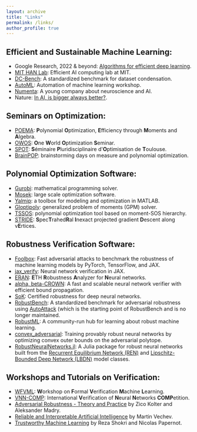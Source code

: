```yaml
---
layout: archive
title: "Links"
permalink: /links/
author_profile: true
---
```


Efficient and Sustainable Machine Learning:
---
* Google Research, 2022 & beyond: [Algorithms for efficient deep learning](https://ai.googleblog.com/2023/02/google-research-2022-beyond-algorithms.html).
* [MIT HAN Lab](https://hanlab.mit.edu/): Efficient AI computing lab at MIT.
* [DC-Bench](https://dc-bench.github.io/): A standardized benchmark for dataset condensation.
* [AutoML](https://www.automl.org/): Automation of machine learning workshop.
* [Numenta](https://www.numenta.com/): A young company about neuroscience and AI.
* Nature: [In AI, is bigger always better?](https://www.nature.com/articles/d41586-023-00641-w).

Seminars on Optimization:
---
* [POEMA](http://poema-network.eu/index.php): **P**olynomial **O**ptimization, **E**fficiency through **M**oments and **A**lgebra.
* [OWOS](https://owos.univie.ac.at/): **O**ne **W**orld **O**ptimization **S**eminar.
* [SPOT](https://perso.math.univ-toulouse.fr/spot/): **S**éminaire **P**luridisciplinaire d'**O**ptimisation de **T**oulouse.
* [BrainPOP](https://homepages.laas.fr/vmagron/brainpop.html): brainstorming days on measure and polynomial optimization.

Polynomial Optimization Software:
---
* [Gurobi](https://www.gurobi.com/): mathematical programming solver.
* [Mosek](https://www.mosek.com/): large scale optimization software.
* [Yalmip](https://yalmip.github.io/): a toolbox for modeling and optimization in MATLAB.
* [Gloptipoly](https://homepages.laas.fr/henrion/software/gloptipoly3/): generalized problem of moments (GPM) solver.
* [TSSOS](https://github.com/wangjie212/TSSOS): polynomial optimization tool based on moment-SOS hierarchy.
* [STRIDE](https://github.com/MIT-SPARK/STRIDE): **S**pec**T**rahed**R**al **I**nexact projected gradient **D**escent along v**E**rtices.

Robustness Verification Software:
---
* [Foolbox](https://github.com/bethgelab/foolbox): Fast adversarial attacks to benchmark the robustness of machine learning models by PyTorch, TensorFlow, and JAX.
* [jax_verify](https://github.com/deepmind/jax_verify): Neural network verification in JAX.
* [ERAN](https://github.com/eth-sri/eran): **E**TH **R**obustness **A**nalyzer for **N**eural networks.
* [alpha, beta-CROWN](https://github.com/huanzhang12/alpha-beta-CROWN): A fast and scalable neural network verifier with efficient bound propagation.
* [SoK](https://sokcertifiedrobustness.github.io/): Certified robustness for deep neural networks.
* [RobustBench](https://robustbench.github.io/): A standardized benchmark for adversarial robustness using [AutoAttack](https://github.com/fra31/auto-attack) (which is the starting point of RobustBench and is no longer maintained.
* [RobustML](https://www.robust-ml.org/): A community-run hub for learning about robust machine learning.
* [convex_adversarial](https://github.com/locuslab/convex_adversarial): Training provably robust neural networks by optimizing convex outer bounds on the adversarial polytope.
* [RobustNeuralNetworks.jl](https://github.com/acfr/RobustNeuralNetworks.jl): A Julia package for robust neural networks built from the [Recurrent Equilibrium Network (REN)](https://arxiv.org/abs/2104.05942) and [Lipschitz-Bounded Deep Network (LBDN)](https://arxiv.org/abs/2301.11526) model classes.

Workshops and Tutorials on Verification:
---
* [WFVML](https://www.ml-verification.com/): **W**orkshop on **F**ormal **V**erification **M**achine **L**earning.
* [VNN-COMP](https://sites.google.com/view/vnn19/home): International **V**erification of **N**eural **N**etworks **COMP**etition.
* [Adversarial Robustness - Theory and Practice](https://adversarial-ml-tutorial.org/) by Zico Kolter and Aleksander Madry.
* [Reliable and Interpretable Artificial Intelligence](https://www.sri.inf.ethz.ch/teaching/riai2020) by Martin Vechev.
* [Trustworthy Machine Learning](https://trustworthy-machine-learning.github.io/) by Reza Shokri and Nicolas Papernot.
